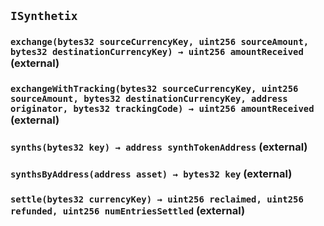 ## `ISynthetix`






### `exchange(bytes32 sourceCurrencyKey, uint256 sourceAmount, bytes32 destinationCurrencyKey) → uint256 amountReceived` (external)





### `exchangeWithTracking(bytes32 sourceCurrencyKey, uint256 sourceAmount, bytes32 destinationCurrencyKey, address originator, bytes32 trackingCode) → uint256 amountReceived` (external)





### `synths(bytes32 key) → address synthTokenAddress` (external)





### `synthsByAddress(address asset) → bytes32 key` (external)





### `settle(bytes32 currencyKey) → uint256 reclaimed, uint256 refunded, uint256 numEntriesSettled` (external)






